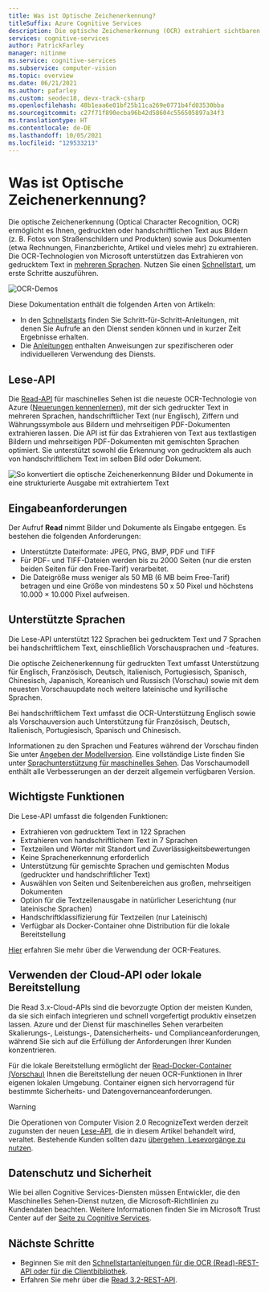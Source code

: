 ```yaml
---
title: Was ist Optische Zeichenerkennung?
titleSuffix: Azure Cognitive Services
description: Die optische Zeichenerkennung (OCR) extrahiert sichtbaren Text in einem Bild und gibt ihn als strukturierte Zeichen folgen zurück.
services: cognitive-services
author: PatrickFarley
manager: nitinme
ms.service: cognitive-services
ms.subservice: computer-vision
ms.topic: overview
ms.date: 06/21/2021
ms.author: pafarley
ms.custom: seodec18, devx-track-csharp
ms.openlocfilehash: 48b1eaa6e01bf25b11ca269e0771b4fd03530bba
ms.sourcegitcommit: c27f71f890ecba96b42d58604c556505897a34f3
ms.translationtype: HT
ms.contentlocale: de-DE
ms.lasthandoff: 10/05/2021
ms.locfileid: "129533213"
---
```

# <a name="what-is-optical-character-recognition"></a>Was ist Optische Zeichenerkennung?

Die optische Zeichenerkennung (Optical Character Recognition, OCR) ermöglicht es Ihnen, gedruckten oder handschriftlichen Text aus Bildern (z. B. Fotos von Straßenschildern und Produkten) sowie aus Dokumenten (etwa Rechnungen, Finanzberichte, Artikel und vieles mehr) zu extrahieren. Die OCR-Technologien von Microsoft unterstützen das Extrahieren von gedrucktem Text in [mehreren Sprachen](./language-support.md). Nutzen Sie einen [Schnellstart](./quickstarts-sdk/client-library.md), um erste Schritte auszuführen.

![OCR-Demos](./Images/ocr-demo.gif)

Diese Dokumentation enthält die folgenden Arten von Artikeln:
* In den [Schnellstarts](./quickstarts-sdk/client-library.md) finden Sie Schritt-für-Schritt-Anleitungen, mit denen Sie Aufrufe an den Dienst senden können und in kurzer Zeit Ergebnisse erhalten. 
* Die [Anleitungen](./Vision-API-How-to-Topics/call-read-api.md) enthalten Anweisungen zur spezifischeren oder individuelleren Verwendung des Diensts.
<!--* The [conceptual articles](Vision-API-How-to-Topics/call-read-api.md) provide in-depth explanations of the service's functionality and features.
* The [tutorials](./tutorials/storage-lab-tutorial.md) are longer guides that show you how to use this service as a component in broader business solutions. -->

## <a name="read-api"></a>Lese-API 

Die [Read-API](https://centraluseuap.dev.cognitive.microsoft.com/docs/services/computer-vision-v3-2/operations/5d986960601faab4bf452005) für maschinelles Sehen ist die neueste OCR-Technologie von Azure ([Neuerungen kennenlernen](./whats-new.md)), mit der sich gedruckter Text in mehreren Sprachen, handschriftlicher Text (nur Englisch), Ziffern und Währungssymbole aus Bildern und mehrseitigen PDF-Dokumenten extrahieren lassen. Die API ist für das Extrahieren von Text aus textlastigen Bildern und mehrseitigen PDF-Dokumenten mit gemischten Sprachen optimiert. Sie unterstützt sowohl die Erkennung von gedrucktem als auch von handschriftlichem Text im selben Bild oder Dokument.

![So konvertiert die optische Zeichenerkennung Bilder und Dokumente in eine strukturierte Ausgabe mit extrahiertem Text](./Images/how-ocr-works.svg)

## <a name="input-requirements"></a>Eingabeanforderungen

Der Aufruf **Read** nimmt Bilder und Dokumente als Eingabe entgegen. Es bestehen die folgenden Anforderungen:

* Unterstützte Dateiformate: JPEG, PNG, BMP, PDF und TIFF
* Für PDF- und TIFF-Dateien werden bis zu 2000 Seiten (nur die ersten beiden Seiten für den Free-Tarif) verarbeitet.
* Die Dateigröße muss weniger als 50 MB (6 MB beim Free-Tarif) betragen und eine Größe von mindestens 50 x 50 Pixel und höchstens 10.000 × 10.000 Pixel aufweisen. 

## <a name="supported-languages"></a>Unterstützte Sprachen
Die Lese-API unterstützt 122 Sprachen bei gedrucktem Text und 7 Sprachen bei handschriftlichem Text, einschließlich Vorschausprachen und -features.

Die optische Zeichenerkennung für gedruckten Text umfasst Unterstützung für Englisch, Französisch, Deutsch, Italienisch, Portugiesisch, Spanisch, Chinesisch, Japanisch, Koreanisch und Russisch (Vorschau) sowie mit dem neuesten Vorschauupdate noch weitere lateinische und kyrillische Sprachen.

Bei handschriftlichem Text umfasst die OCR-Unterstützung Englisch sowie als Vorschauversion auch Unterstützung für Französisch, Deutsch, Italienisch, Portugiesisch, Spanisch und Chinesisch.

Informationen zu den Sprachen und Features während der Vorschau finden Sie unter [Angeben der Modellversion](./Vision-API-How-to-Topics/call-read-api.md#determine-how-to-process-the-data-optional). Eine vollständige Liste finden Sie unter [Sprachunterstützung für maschinelles Sehen](./language-support.md#optical-character-recognition-ocr). Das Vorschaumodell enthält alle Verbesserungen an der derzeit allgemein verfügbaren Version.

## <a name="key-features"></a>Wichtigste Funktionen

Die Lese-API umfasst die folgenden Funktionen:

* Extrahieren von gedrucktem Text in 122 Sprachen
* Extrahieren von handschriftlichem Text in 7 Sprachen
* Textzeilen und Wörter mit Standort und Zuverlässigkeitsbewertungen
* Keine Sprachenerkennung erforderlich
* Unterstützung für gemischte Sprachen und gemischten Modus (gedruckter und handschriftlicher Text)
* Auswählen von Seiten und Seitenbereichen aus großen, mehrseitigen Dokumenten
* Option für die Textzeilenausgabe in natürlicher Leserichtung (nur lateinische Sprachen)
* Handschriftklassifizierung für Textzeilen (nur Lateinisch)
* Verfügbar als Docker-Container ohne Distribution für die lokale Bereitstellung

[Hier](./vision-api-how-to-topics/call-read-api.md) erfahren Sie mehr über die Verwendung der OCR-Features.

## <a name="use-the-cloud-api-or-deploy-on-premise"></a>Verwenden der Cloud-API oder lokale Bereitstellung
Die Read 3.x-Cloud-APIs sind die bevorzugte Option der meisten Kunden, da sie sich einfach integrieren und schnell vorgefertigt produktiv einsetzen lassen. Azure und der Dienst für maschinelles Sehen verarbeiten Skalierungs-, Leistungs-, Datensicherheits- und Complianceanforderungen, während Sie sich auf die Erfüllung der Anforderungen Ihrer Kunden konzentrieren.

Für die lokale Bereitstellung ermöglicht der [Read-Docker-Container (Vorschau)](./computer-vision-how-to-install-containers.md) Ihnen die Bereitstellung der neuen OCR-Funktionen in Ihrer eigenen lokalen Umgebung. Container eignen sich hervorragend für bestimmte Sicherheits- und Datengovernanceanforderungen.

> [!WARNING]
> Die Operationen von Computer Vision 2.0 RecognizeText werden derzeit zugunsten der neuen [Lese-API](#read-api), die in diesem Artikel behandelt wird, veraltet. Bestehende Kunden sollten dazu [übergehen, Lesevorgänge zu nutzen](upgrade-api-versions.md).

## <a name="data-privacy-and-security"></a>Datenschutz und Sicherheit

Wie bei allen Cognitive Services-Diensten müssen Entwickler, die den Maschinelles Sehen-Dienst nutzen, die Microsoft-Richtlinien zu Kundendaten beachten. Weitere Informationen finden Sie im Microsoft Trust Center auf der [Seite zu Cognitive Services](https://www.microsoft.com/trustcenter/cloudservices/cognitiveservices).

## <a name="next-steps"></a>Nächste Schritte

- Beginnen Sie mit den [Schnellstartanleitungen für die OCR (Read)-REST-API oder für die Clientbibliothek](./quickstarts-sdk/client-library.md).
- Erfahren Sie mehr über die [Read 3.2-REST-API](https://westus.dev.cognitive.microsoft.com/docs/services/computer-vision-v3-2/operations/5d986960601faab4bf452005).

